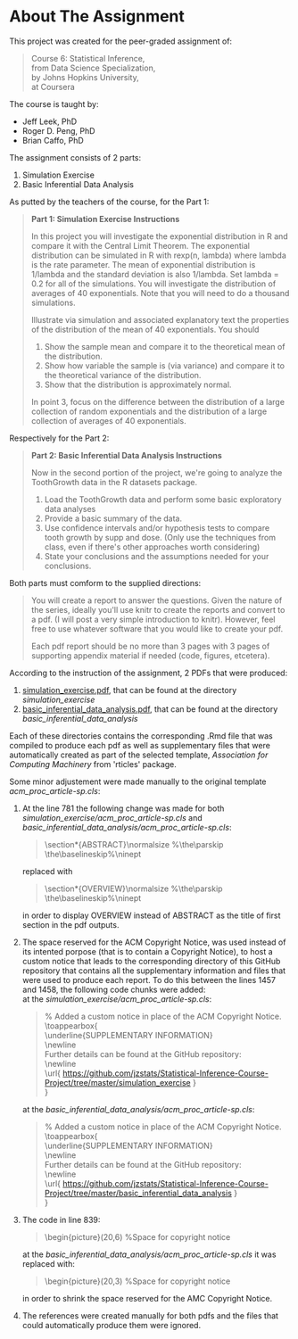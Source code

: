 About The Assignment
====================

This project was created for the peer-graded assignment of:

> Course 6: Statistical Inference,  
> from Data Science Specialization,  
> by Johns Hopkins University,  
> at Coursera

The course is taught by:

-   Jeff Leek, PhD  
-   Roger D. Peng, PhD  
-   Brian Caffo, PhD

The assignment consists of 2 parts:  

1. Simulation Exercise  
2. Basic Inferential Data Analysis  

As putted by the teachers of the course, for the Part 1: 

> **Part 1: Simulation Exercise Instructions**  
> 
> In this project you will investigate the exponential distribution in R and compare it with the Central Limit Theorem. The exponential distribution can be simulated in R with rexp(n, lambda) where lambda is the rate parameter. The mean of exponential distribution is 1/lambda and the standard deviation is also 1/lambda. Set lambda = 0.2 for all of the simulations. You will investigate the distribution of averages of 40 exponentials. Note that you will need to do a thousand simulations.
> 
> Illustrate via simulation and associated explanatory text the properties of the distribution of the mean of 40 exponentials. You should
>
> 1. Show the sample mean and compare it to the theoretical mean of the distribution.
> 2. Show how variable the sample is (via variance) and compare it to the theoretical variance of the distribution.
> 3. Show that the distribution is approximately normal.
> 
> In point 3, focus on the difference between the distribution of a large collection of random exponentials and the distribution of a large collection of averages of 40 exponentials.
> 

Respectively for the Part 2:  

> **Part 2: Basic Inferential Data Analysis Instructions**
>
> Now in the second portion of the project, we're going to analyze the ToothGrowth data in the R datasets package.
> 
> 1. Load the ToothGrowth data and perform some basic exploratory data analyses
> 2. Provide a basic summary of the data.
> 3. Use confidence intervals and/or hypothesis tests to compare tooth growth by supp and dose. (Only use the techniques from class, even if there's other approaches worth considering)
> 4. State your conclusions and the assumptions needed for your conclusions.

Both parts must comform to the supplied directions:  

> You will create a report to answer the questions. Given the nature of the series, ideally you'll use knitr to create the reports and convert to a pdf. (I will post a very simple introduction to knitr). However, feel free to use whatever software that you would like to create your pdf.
>
> Each pdf report should be no more than 3 pages with 3 pages of supporting appendix material if needed (code, figures, etcetera).

According to the instruction of the assignment, 2 PDFs that were produced:  

1. [simulation_exercise.pdf](https://github.com/jzstats/Statistical-Inference-Course-Project/blob/master/simulation_exercise/simulation_exercise.pdf), that can be found at the directory *simulation_exercise*   
2. [basic_inferential_data_analysis.pdf](https://github.com/jzstats/Statistical-Inference-Course-Project/blob/master/basic_inferential_data_analysis/basic_inferential_data_analysis.pdf), that can be found at the directory *basic_inferential_data_analysis*  

Each of these directories contains the corresponding .Rmd file that was compiled to produce each pdf as well as supplementary files that were automatically created as part of the selected template, *Association for Computing Machinery* from 'rticles' package. 

Some minor adjustement were made manually to the original template *acm_proc_article-sp.cls*:  

1. At the line 781 the following change was made for both *simulation_exercise/acm_proc_article-sp.cls* 
and *basic_inferential_data_analysis/acm_proc_article-sp.cls*:   
     > \section*{ABSTRACT}\normalsize %\the\parskip \the\baselineskip%\ninept  
     
   replaced with  
     > \section*{OVERVIEW}\normalsize %\the\parskip \the\baselineskip%\ninept  
   
   in order to display OVERVIEW instead of ABSTRACT as the title of first section in the pdf outputs.  
2. The space reserved for the ACM Copyright Notice, was used instead of its intented porpose (that is to contain a Copyright Notice), 
   to host a custom notice that leads to the corresponding directory of this GitHub repository 
   that contains all the supplementary information and files that were used to produce each report. 
   To do this between the lines 1457 and 1458, the following code chunks were added:  
   at the *simulation_exercise/acm_proc_article-sp.cls*:  
     > % Added a custom notice in place of the ACM Copyright Notice.  
     > \toappearbox{  
     >   \underline{SUPPLEMENTARY INFORMATION}  
     >   \newline  
     >   Further details can be found at the GitHub repository:  
     >   \newline  
     >    \url{ https://github.com/jzstats/Statistical-Inference-Course-Project/tree/master/simulation_exercise }  
     > }  
     
   at the *basic_inferential_data_analysis/acm_proc_article-sp.cls*:  
     > % Added a custom notice in place of the ACM Copyright Notice.  
     > \toappearbox{  
     >   \underline{SUPPLEMENTARY INFORMATION}  
     >   \newline  
     >   Further details can be found at the GitHub repository:  
     >   \newline  
     >    \url{ https://github.com/jzstats/Statistical-Inference-Course-Project/tree/master/basic_inferential_data_analysis }  
     > }  
    
3. The code in line 839:  
     > \begin{picture}(20,6) %Space for copyright notice  
     
   at the *basic_inferential_data_analysis/acm_proc_article-sp.cls* it was replaced with:    
     > \begin{picture}(20,3) %Space for copyright notice  
     
   in order to shrink the space reserved for the AMC Copyright Notice.  
4. The references were created manually for both pdfs and the files that could automatically produce them were ignored. 
